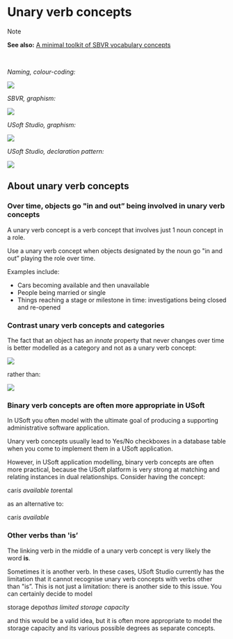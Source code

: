 # Unary verb concepts

> [!NOTE]
> **See also:** [A minimal toolkit of SBVR vocabulary concepts](/docs/Business%20rules/Vocabulary%20concepts/A%20minimal%20toolkit%20of%20SBVR%20vocabulary%20concepts.md)

 

*Naming, colour-coding:*

![](/api/Business%20rules/Vocabulary%20concepts/assets/37ad7661-19f7-4391-b1b1-dadca3e14957.png)

*SBVR, graphism:*

![](/api/Business%20rules/Vocabulary%20concepts/assets/d0f5d0f7-6a44-442f-a7b6-6ac378d1ad42.png)

*USoft Studio, graphism:*

![](/api/Business%20rules/Vocabulary%20concepts/assets/1c280f8e-206e-4ba5-a5c1-3bd95c0413f1.png)

*USoft Studio, declaration pattern:*

![](/api/Business%20rules/Vocabulary%20concepts/assets/b45b8030-712f-47f1-b679-a72aa00d3cd5.png)

## About unary verb concepts

### Over time, objects go "in and out” being involved in unary verb concepts

A unary verb concept is a verb concept that involves just 1 noun concept in a role.

Use a unary verb concept when objects designated by the noun go "in and out” playing the role over time.

Examples include:

- Cars becoming available and then unavailable
- People being married or single
- Things reaching a stage or milestone in time: investigations being closed and re-opened

### Contrast unary verb concepts and categories

The fact that an object has an *innate* property that never changes over time is better modelled as a category and not as a unary verb concept:

![](/api/Business%20rules/Vocabulary%20concepts/assets/6f2248f8-4306-4984-b54e-568bdc8c3345.png)

rather than:

![](/api/Business%20rules/Vocabulary%20concepts/assets/a9446c25-3e1e-4b07-8932-4fe6412a91cd.png)

### Binary verb concepts are often more appropriate in USoft

In USoft you often model with the ultimate goal of producing a supporting administrative software application.

Unary verb concepts usually lead to Yes/No checkboxes in a database table when you come to implement them in a USoft application.

However, in USoft application modelling, binary verb concepts are often more practical, because the USoft platform is very strong at matching and relating instances in dual relationships. Consider having the concept:

car*is available to*rental

as an alternative to:

car*is available*

### Other verbs than 'is’

The linking verb in the middle of a unary verb concept is very likely the word **is**.

Sometimes it is another verb. In these cases, USoft Studio currently has the limitation that it cannot recognise unary verb concepts with verbs other than "is”. This is not just a limitation: there is another side to this issue. You can certainly decide to model

storage depot*has limited storage capacity*

and this would be a valid idea, but it is often more appropriate to model the storage capacity and its various possible degrees as separate concepts.